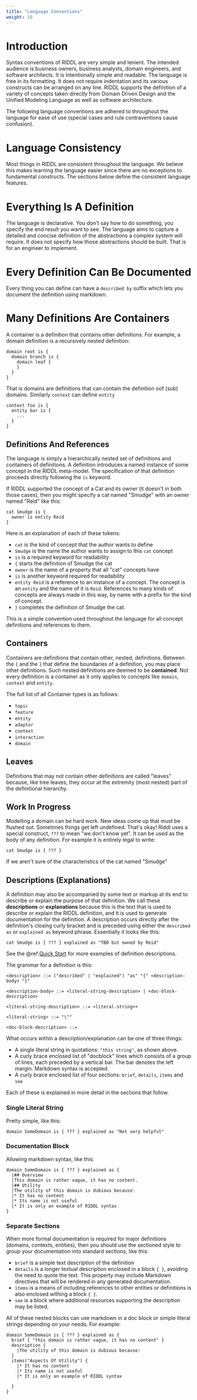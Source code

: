 ```yaml
---
title: "Language Conventions"
weight: 10
---
```


# Introduction

Syntax conventions of RIDDL are very simple and lenient. 
The intended audience is business owners, business analysts, domain engineers,
and software architects. It is intentionally simple and 
readable. The language is free in its formatting. It does
not require indentation and its various constructs can be
arranged on any line.  RIDDL supports the definition of a
variety of concepts taken directly from Domain Driven Design
and the Unified Modeling Language as well as software architecture. 

The following language conventions are adhered to throughout the language for
ease of use (special cases and rule contraventions cause confusion). 

# Language Consistency
Most things in RIDDL are consistent throughout the language. We believe this 
makes learning the language easier since there are no exceptions to fundamental constructs.
The sections below define the consistent language features.

# Everything Is A Definition
The language is declarative. You don't say how to do something, you specify the end
result you want to see. The language aims to capture a detailed and concise definition
of the abstractions a complex system will require. It does not specify how those
abstractions should be built. That is for an engineer to implement.

# Every Definition Can Be Documented
Every thing you can define can have a `described by` suffix which lets you document
the definition using markdown.

# Many Definitions Are Containers
A container is a definition that contains other definitions. For example, 
a domain definition is a recursively nested definition:
```riddl
domain root is {
  domain branch is {
    domain leaf {
    }
  }
}
```
That is domains are definitions that can contain the definition oof (sub)
domains. Similarly `context` can define `entity` 
```riddl
context foo is {
  entity bar is {
    ...
  }
}
```
## Definitions And References
The language is simply a hierarchically nested set of definitions and
containers of definitions.  A definition introduces a named instance of some
concept in the RIDDL meta-model. The specification of that definition
proceeds directly following the `is` keyword.

If RIDDL supported the concept of a Cat and its owner  (it doesn't in both 
those cases), then you might specify a cat named "Smudge" with an owner 
named "Reid" like this:
```text
cat Smudge is {
  owner is entity Reid
}
```
Here is an explanation of each of these tokens:

* `cat` is the  kind of concept that the author wants to define
* `Smudge` is the name the author wants to assign to this `cat` concept
* `is` is a required keyword for readability
* `{` starts the definition of Smudge the cat
* `owner` is the name of a property that all "cat" concepts have
* `is` is another keyword required for readability
* `entity Reid` is a reference to an instance of a concept. The concept is an
 `entity` and the name of it is `Reid`. References to many kinds of concepts
  are always made in this way, by name with a prefix for the kind of concept.
* `}` completes the definition of Smudge the cat.

This is a simple convention used throughout the language for all 
concept definitions and references to them. 

## Containers
Containers are definitions that contain other, nested, definitions. Between the
`{` and the `}` that define the boundaries of a definition, you may place other
definitions. Such nested definitions are deemed to be **contained**. 
Not every definition is a container as it only applies to concepts
like `domain`, `context` and `entity`.   

The full list of all Container types is as follows:

* `topic`
* `feature`
* `entity`
* `adaptor`
* `context`
* `interaction`
* `domain`

## Leaves
Definitions that may not contain other definitions are called "leaves"
because, like tree leaves, they occur at the extremity (most nested) part of
the definitional hierarchy. 

## Work In Progress
Modelling a domain can be hard work. New ideas come up that must be flushed
out.  Sometimes things get left undefined. That's okay! Riddl uses a special
construct, `???` to mean "we don't know yet". It can be used as the body of
any definition. For example it is entirely legal to write:
```text
cat Smudge is { ??? }
```
If we aren't sure of the characteristics of the cat named "Smudge"
 
## Descriptions (Explanations)
A definition may also be accompanied by some text or markup at its end to
describe or explain the purpose of that definition. We call these
 **descriptions** or **explanations** because this is the text that is
used to describe or explain the RIDDL definition, and it is used to generate
documentation for the definition.  A description occurs directly after the
definition's closing curly bracket and is preceded using
either the `described as` or `explained as` keyword phrase. Essentially it 
looks like this:
```text
cat Smudge is { ??? } explained as "TBD but owned by Reid"
```  
See the @ref:[Quick Start](quickstart.md) for more examples 
of definition descriptions.  

The grammar for a definition is this:
```ebnf
<description> ::= ("described" | "explained") "as" "{" <description-body> "}"

<description-body> ::= <literal-string-description> | <doc-block-description>

<literal-string-description> ::= <literal-string>+

<literal-string> ::= "\"" 

<doc-block-description> ::=  

```

What occurs within a description/explanation can be one of three things:

* A single literal string in quotations: `"this string"`, as shown above.
* A curly brace enclosed list of "docblock" lines which consists of a group
  of lines, each preceded by a vertical bar. The bar denotes the left margin.
  Markdown syntax is accepted. 
* A curly brace enclosed list of four sections: `brief`, `details`, 
  `items` and `see`

Each of these is explained in more detail in the sections that follow. 

### Single Literal String
Pretty simple, like this:
```riddl
domain SomeDomain is { ??? } explained as "Not very helpful"
```

### Documentation Block
Allowing markdown syntax, like this:
```riddl
domain SomeDomain is { ??? } explained as {
  |## Overview
  |This domain is rather vague, it has no content.
  |## Utility
  |The utility of this domain is dubious because:
  |* It has no content
  |* Its name is not useful
  |* It is only an example of RIDDL syntax
}
```

### Separate Sections
When more formal documentation is required for major definitions (domains,
contexts, entities), then you should use the sectioned style to group
your documentation into standard sections, like this: 

* `brief` is a simple text description of the definition
* `details` is a longer textual description enclosed in a block `{ }`, 
avoiding the need to quote the text.  This property may include Markdown 
directives that will be rendered in any generated documentation.
* `items` is a means of including references to other entities or definitions 
is also enclosed withing a block `{ }`.  
* `see` is a block where additional resources supporting the description may 
be listed.

All of these nested blocks can use markdown in a doc block or simple literal
strings depending on your needs. For example:
```riddl
domain SomeDomain is { ??? } explained as {
  brief { "this domain is rather vague, it has no content" } 
  description {
    |The utility of this domain is dubious because:
  }
  items("Aspects Of Utility") {
    |* It has no content
    |* Its name is not useful
    |* It is only an example of RIDDL syntax
  
  }
}
```


 


